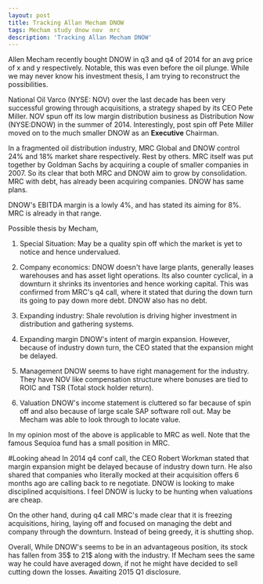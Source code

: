 ```yaml
---
layout: post
title: Tracking Allan Mecham DNOW
tags: Mecham study dnow nov  mrc
description: 'Tracking Allan Mecham DNOW'
---
```


Allen Mecham recently bought DNOW in q3 and q4 of 2014 for an avg price of x and y respectively. Notable, this was even before the oil plunge.
While we may never know his investment thesis, I am trying to reconstruct the possibilities.

National Oil Varco (NYSE: NOV) over the last decade has been very successful growing through acquisitions, a strategy shaped by its CEO Pete Miller.
NOV spun off its low margin distribution business as Distribution Now (NYSE:DNOW) in the summer of 2014.
Interestingly, post spin off Pete Miller moved on to the much smaller DNOW as an **Executive** Chairman.

In a fragmented oil distribution industry, MRC Global and DNOW control 24% and 18% market share respectively. Rest by others.
 MRC itself was put together by Goldman Sachs by acquiring a couple of smaller companies in 2007.  So its clear that both MRC and DNOW aim to grow by consolidation.
 MRC with debt, has already been acquiring companies. DNOW has same plans.

DNOW's EBITDA margin is a lowly 4%, and has stated its aiming for 8%. MRC is already in that range.

Possible thesis by Mecham,

1.  Special Situation:
May be a quality spin off which the market is yet to notice and hence undervalued.

2.  Company economics:
DNOW doesn't have large plants, generally leases warehouses and has asset light operations. Its also counter cyclical, in a downturn it shrinks its inventories and hence working capital.
 This was confirmed from MRC's q4 call, where it stated that during the down turn its going to pay down more debt. DNOW also has no debt.

3.  Expanding industry:
Shale revolution is driving higher investment in distribution and gathering systems.

4.  Expanding margin
DNOW's intent of margin expansion. However, because of industry down turn, the CEO stated that the expansion might be delayed.

5. Management
DNOW seems to have right management for the industry. They have NOV like compensation structure where bonuses are tied to ROIC and TSR (Total stock holder return).

6. Valuation
DNOW's income statement is cluttered so far because of spin off and also because of large scale SAP software roll out. May be Mecham was able to look through to locate value.

In my opinion most of the above is applicable to MRC as well. Note that the famous Sequioa fund has a small position in MRC.

#Looking ahead
In 2014 q4 conf call, the CEO Robert Workman stated that margin expansion might be delayed because of industry down turn. He also shared that companies who literally mocked at their acquisition offers 6 months
    ago are calling back to re negotiate. DNOW is looking to make disciplined acquisitions. I feel DNOW is lucky to be hunting when valuations are cheap.

On the other hand, during q4 call MRC's made clear that it is freezing acquisitions, hiring, laying off and focused on managing the debt and company through the downturn.
Instead of being greedy, it is shutting shop.

Overall, While DNOW's seems to be in an advantageous position, its stock has fallen from 35$ to 21$ along with the industry.
If Mecham sees the same way he could have averaged down, if not he might have decided to sell cutting down the losses.
Awaiting 2015 Q1 disclosure.
